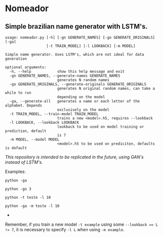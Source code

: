# Nomeador

Simple brazilian name generator with LSTM's.
-
```
usage: nomeador.py [-h] [-gn GENERATE_NAMES] [-go GENERATE_ORIGINALS] [-ga]
                   [-t TRAIN_MODEL] [-l LOOKBACK] [-m MODEL]

Simple name generator. Uses LSTM's, which are not ideal for data generation

optional arguments:
  -h, --help            show this help message and exit
  -gn GENERATE_NAMES, --generate-names GENERATE_NAMES
                        generates N random names
  -go GENERATE_ORIGINALS, --generate-originals GENERATE_ORIGINALS
                        generates N original random names, can take a while to run
                        depending on the model
  -ga, --generate-all   generates a name or each letter of the alphabet. Depends
                        exclusively on the model
  -t TRAIN_MODEL, --train-model TRAIN_MODEL
                        trains a new <model>.h5, requires --lookback
  -l LOOKBACK, --lookback LOOKBACK
                        lookback to be used on model training or prediction, default
                        is 7
  -m MODEL, --model MODEL
                        <model>.h5 to be used on prediciton, defaults is default
```

_This repository is intended to be replicated in the future, using GAN's instead of LSTM's._

Examples:

`python -ga`

`python -go 3`

`python -t teste -l 10`

`python -ga -m teste -l 10`

-

Remember, if you train a new model `-t example` using some `--lookback == L != 7`, it is necessary to specify `-l L` when using `-m example`.

